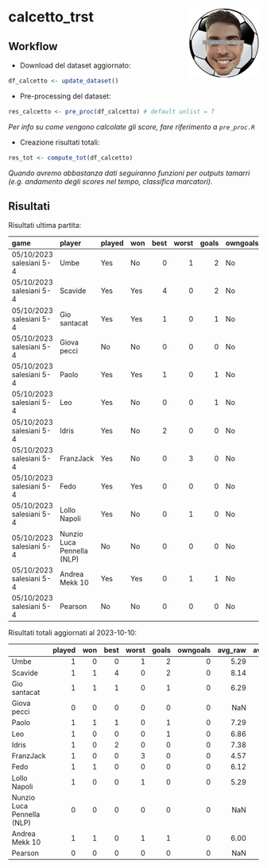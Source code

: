 
<!-- README.md is generated from README.Rmd. Please edit that file -->

# calcetto_trst <img src="logo.png" align="right" height="139" />

## Workflow

- Download del dataset aggiornato:

``` r
df_calcetto <- update_dataset()
```

- Pre-processing del dataset:

``` r
res_calcetto <- pre_proc(df_calcetto) # default unlist = T
```

*Per info su come vengono calcolate gli score, fare riferimento a
`pre_proc.R`*

- Creazione risultati totali:

``` r
res_tot <- compute_tot(df_calcetto)
```

*Quando avremo abbastanza dati seguiranno funzioni per outputs tamarri
(e.g. andamento degli scores nel tempo, classifica marcatori).*

## Risultati

Risultati ultima partita:

| game                     | player                     | played | won | best | worst | goals | owngoals | raw_scores | scores |
|:-------------------------|:---------------------------|:-------|:----|-----:|------:|------:|:---------|-----------:|-------:|
| 05/10/2023 salesiani 5-4 | Umbe                       | Yes    | No  |    0 |     1 |     2 | No       |       5.29 |  90.62 |
| 05/10/2023 salesiani 5-4 | Scavide                    | Yes    | Yes |    4 |     0 |     2 | No       |       8.14 | 154.14 |
| 05/10/2023 salesiani 5-4 | Gio santacat               | Yes    | Yes |    1 |     0 |     1 | No       |       6.29 | 110.27 |
| 05/10/2023 salesiani 5-4 | Giova pecci                | No     | No  |    0 |     0 |     0 | No       |         NA |     NA |
| 05/10/2023 salesiani 5-4 | Paolo                      | Yes    | Yes |    1 |     0 |     1 | No       |       7.29 | 123.66 |
| 05/10/2023 salesiani 5-4 | Leo                        | Yes    | No  |    0 |     0 |     1 | No       |       6.86 | 113.26 |
| 05/10/2023 salesiani 5-4 | Idris                      | Yes    | No  |    2 |     0 |     0 | No       |       7.38 | 121.90 |
| 05/10/2023 salesiani 5-4 | FranzJack                  | Yes    | No  |    0 |     3 |     0 | No       |       4.57 |  62.59 |
| 05/10/2023 salesiani 5-4 | Fedo                       | Yes    | Yes |    0 |     0 |     0 | No       |       6.12 |  97.32 |
| 05/10/2023 salesiani 5-4 | Lollo Napoli               | Yes    | No  |    0 |     1 |     0 | No       |       5.29 |  77.51 |
| 05/10/2023 salesiani 5-4 | Nunzio Luca Pennella (NLP) | No     | No  |    0 |     0 |     0 | No       |         NA |     NA |
| 05/10/2023 salesiani 5-4 | Andrea Mekk 10             | Yes    | Yes |    0 |     1 |     1 | No       |       6.00 |  97.29 |
| 05/10/2023 salesiani 5-4 | Pearson                    | No     | No  |    0 |     0 |     0 | No       |         NA |     NA |

Risultati totali aggiornati al 2023-10-10:

|                            | played | won | best | worst | goals | owngoals | avg_raw | avg_scores |
|:---------------------------|-------:|----:|-----:|------:|------:|---------:|--------:|-----------:|
| Umbe                       |      1 |   0 |    0 |     1 |     2 |        0 |    5.29 |      90.62 |
| Scavide                    |      1 |   1 |    4 |     0 |     2 |        0 |    8.14 |     154.14 |
| Gio santacat               |      1 |   1 |    1 |     0 |     1 |        0 |    6.29 |     110.27 |
| Giova pecci                |      0 |   0 |    0 |     0 |     0 |        0 |     NaN |        NaN |
| Paolo                      |      1 |   1 |    1 |     0 |     1 |        0 |    7.29 |     123.66 |
| Leo                        |      1 |   0 |    0 |     0 |     1 |        0 |    6.86 |     113.26 |
| Idris                      |      1 |   0 |    2 |     0 |     0 |        0 |    7.38 |     121.90 |
| FranzJack                  |      1 |   0 |    0 |     3 |     0 |        0 |    4.57 |      62.59 |
| Fedo                       |      1 |   1 |    0 |     0 |     0 |        0 |    6.12 |      97.32 |
| Lollo Napoli               |      1 |   0 |    0 |     1 |     0 |        0 |    5.29 |      77.51 |
| Nunzio Luca Pennella (NLP) |      0 |   0 |    0 |     0 |     0 |        0 |     NaN |        NaN |
| Andrea Mekk 10             |      1 |   1 |    0 |     1 |     1 |        0 |    6.00 |      97.29 |
| Pearson                    |      0 |   0 |    0 |     0 |     0 |        0 |     NaN |        NaN |
